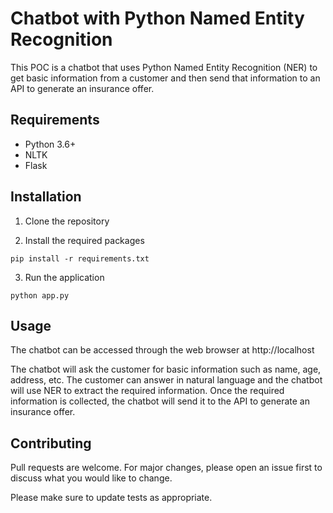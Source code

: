 # Chatbot with Python Named Entity Recognition

This POC is a chatbot that uses Python Named Entity Recognition (NER) to get basic information from a customer and then send that information to an API to generate an insurance offer.

## Requirements

* Python 3.6+
* NLTK
* Flask

## Installation

1. Clone the repository

2. Install the required packages

```
pip install -r requirements.txt
```

3. Run the application

```
python app.py
```

## Usage

The chatbot can be accessed through the web browser at http://localhost

The chatbot will ask the customer for basic information such as name, age, address, etc. The customer can answer in natural language and the chatbot will use NER to extract the required information. Once the required information is collected, the chatbot will send it to the API to generate an insurance offer.

## Contributing

Pull requests are welcome. For major changes, please open an issue first to discuss what you would like to change.

Please make sure to update tests as appropriate.
